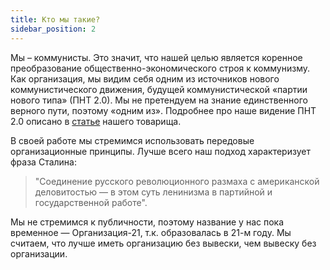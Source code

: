 ```yaml
---
title: Кто мы такие?
sidebar_position: 2
---
```


Мы – коммунисты. Это значит, что нашей целью является коренное преобразование общественно-экономического строя к коммунизму. Как организация, мы видим себя одним из источников нового коммунистического движения, будущей коммунистической «партии нового типа» (ПНТ 2.0). Мы не претендуем на знание единственного верного пути, поэтому «одним из». Подробнее про наше видение ПНТ 2.0 описано в [статье](/docs/our/pnt-2.0) нашего товарища.

В своей работе мы стремимся использовать передовые организационные принципы. Лучше всего наш подход характеризует фраза Сталина:

> "Соединение русского революционного размаха с американской деловитостью — в этом суть ленинизма в партийной и государственной работе".

Мы не стремимся к публичности, поэтому название у нас пока временное — Организация-21, т.к. образовалась в 21-м году. Мы считаем, что лучше иметь организацию без вывески, чем вывеску без организации.

